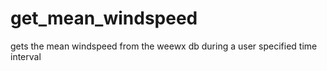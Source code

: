 # get_mean_windspeed
gets the mean windspeed from the weewx db during a user specified time interval
